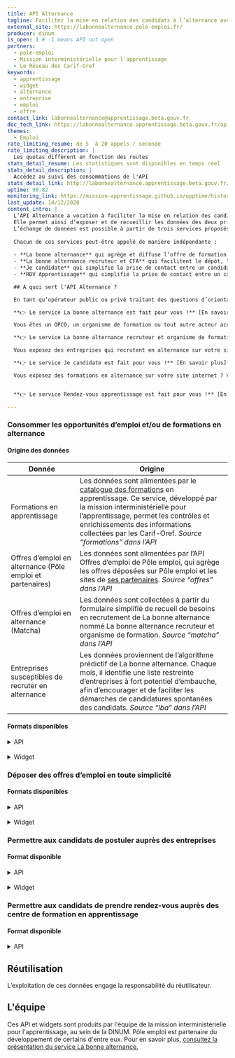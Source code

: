 ```yaml
---
title: API Alternance
tagline: Facilitez la mise en relation des candidats à l’alternance avec les entreprises et organismes de formation. 
external_site: https://labonnealternance.pole-emploi.fr/
producer: dinum
is_open: 1 # -1 means API not open
partners:
  - pole-emploi
  - Mission interministérielle pour l'apprentissage
  - Le Réseau des Carif-Oref
keywords:
  - apprentissage
  - widget
  - alternance
  - entreprise
  - emploi
  - offre
contact_link: labonnealternance@apprentissage.beta.gouv.fr
doc_tech_link: https://labonnealternance.apprentissage.beta.gouv.fr/api/docs/json
themes:
  - Emploi
rate_limiting_resume: de 5  à 20 appels / seconde
rate_limiting_description: |
  Les quotas diffèrent en fonction des routes
stats_detail_resume: Les statistiques sont disponibles en temps réel
stats_detail_description: |
  Accédez au suivi des consommations de l'API
stats_detail_link: http://labonnealternance.apprentissage.beta.gouv.fr/metabase/public/dashboard/ce3c7892-0931-46a6-85c5-c768716aff04
uptime: 98.82
monitoring_link: https://mission-apprentissage.github.io/upptime/history/la-bonne-alternance-api
last_update: 14/12/2020
content_intro: |
  L’API Alternance a vocation à faciliter la mise en relation des candidats à l’alternance avec les entreprises accueillant des alternants et les CFA.
  Elle permet ainsi d’exposer et de recueillir les données des deux principales composantes de l'alternance : la formation et l'emploi. 
  L’échange de données est possible à partir de trois services proposés par La bonne alternance, dans une approche complémentaire. 
  
  Chacun de ces services peut-être appelé de manière indépendante : 
  
  - **La bonne alternance** qui agrège et diffuse l’offre de formation en apprentissage, l’offre d’emploi en alternance et identifie les entreprises susceptibles de recruter en alternance ;
  - **La bonne alternance recruteur et CFA** qui facilitent le dépôt, la gestion et la multidiffusion d’offres d’emploi en alternance pour les entreprises et les organismes de formation 
  - **Je candidate** qui simplifie la prise de contact entre un candidat à l’alternance et une entreprise qui recrute en alternance ;
  - **RDV Apprentissage** qui simplifie la prise de contact entre un candidat à l’alternance et un organisme de formation en apprentissage.

  ## A quoi sert l'API Alternance ?

  En tant qu’opérateur public ou privé traitant des questions d’orientation, de formation, ou d’emploi en alternance, vous souhaitez enrichir vos services en récupérant tout ou partie des données des formations en apprentissage, des offres d’emploi en alternance et des entreprises présentant un fort potentiel de recrutement en alternance (marché caché) ?

  **👉 Le service La bonne alternance est fait pour vous !** [En savoir plus](#consommer-les-opportunites-d’emploi-et/ou-de-formations-en-alternance)

  Vous êtes un OPCO, un organisme de formation ou tout autre acteur accompagnant des entreprises ? Vous souhaitez proposer un service simplifié de dépôt d’offres en alternance à vos entreprises partenaires, tout en facilitant la diffusion et le suivi de leurs offres ?

  **👉 Le service La bonne alternance recruteur et organisme de formation sont faits pour vous !** [En savoir plus](#deposer-des-offres-d’emploi-en-toute-simplicite)

  Vous exposez des entreprises qui recrutent en alternance sur votre site internet ? Vous souhaitez permettre aux jeunes de candidater en quelques clics auprès de ces entreprises ?

  **👉 Le service Je candidate est fait pour vous !** [En savoir plus](#permettre-aux-candidats-de-postuler-aupres-des-entreprises)

  Vous exposez des formations en alternance sur votre site internet ? Vous souhaitez permettre aux jeunes de prendre un premier contact avec les organismes proposant ces formations ?


  **👉 Le service Rendez-vous apprentissage est fait pour vous !** [En savoir plus](#permettre-aux-candidats-de-prendre-rendez-vous-aupres-des-centre-de-formation-en-apprentissage)

---
```

### Consommer les opportunités d’emploi et/ou de formations en alternance

#### Origine des données

|Donnée                       |Origine                                                                                   |
|---------------------------- | -----------------------------------------------------------------------------------------|
|Formations en apprentissage  |Les données sont alimentées par le [catalogue des formations](https://catalogue.apprentissage.beta.gouv.fr/) en apprentissage. Ce service, développé par la mission interministérielle pour l’apprentissage, permet les contrôles et enrichissements des informations collectées par les Carif-Oref. *Source “formations” dans l’API*
|Offres d’emploi en alternance (Pôle emploi et partenaires)   |Les données sont alimentées par l’API Offres d’emploi de Pôle emploi, qui agrège les offres déposées sur Pôle emploi et les sites de [ses partenaires](https://www.pole-emploi.fr/candidat/vos-services-en-ligne/des-partenaires-pour-vous-propos.html). *Source “offres” dans l’API*|
|Offres d’emploi en alternance (Matcha)|Les données sont collectées à partir du formulaire simplifié de recueil de besoins en recrutement de La bonne alternance nommé La bonne alternance recruteur et organisme de formation. *Source “matcha” dans l’API*|
|Entreprises susceptibles de recruter en alternance| Les données proviennent de l’algorithme prédictif de La bonne alternance. Chaque mois, il identifie une liste restreinte d’entreprises à fort potentiel d’embauche, afin d’encourager et de faciliter les démarches de candidatures spontanées des candidats. *Source “lba” dans l’API* |

#### Formats disponibles

<details>
  <summary>API</summary>
L’ensemble des données présentées ci-dessus est accessible en tout ou partie via l’API La bonne alternance.
Ce format permet une intégration personnalisée des données sur l’interface de votre choix.
Selon la route d’API utilisée, vous pouvez récupérer les formations et/ou les entreprises en fonction d’un lieu et d’un ou plusieurs métiers donnés.

🔎 Exemple d’exploitation de l’API sur [**1jeune1solution.**](https://www.1jeune1solution.gouv.fr/apprentissage?commune=75101&distance=30&etudes=all&metier=Boulangerie,%20p%C3%A2tisserie,%20chocolaterie&type=company&page=1)

📄 Comment exploiter et tester l’API ? [**Consulter cette documentation.**](https://api.gouv.fr/documentation/api-la-bonne-alternance)

</details>
<br>
<details>
  <summary>Widget</summary>

Les données présentées ci-dessus sont également disponibles sous forme de widget. 
Ce format permet une intégration rapide et simplifiée sur l’interface de votre choix.
Le widget est disponible en marque blanche et est proposé en plusieurs tailles. Par ailleurs, différents filtres peuvent être appliqués aux données qu’il restitue.

🔎 Exemple d’exploitation du widget sur [**jassuremonfutur**](https://www.jassuremonfutur.fr/annuaire-formation-assurance), en lançant une recherche “Chargé de clientèle” à “Paris”.

📄 Comment exploiter le widget ? [Consultez cette documentation.](https://api.gouv.fr/guides/widget-la-bonne-alternance)

👉 Comment tester le widget ? [Consultez cette page.](https://labonnealternance.apprentissage.beta.gouv.fr/test-widget)

</details>

### Déposer des offres d’emploi en toute simplicité

#### Formats disponibles

<details>
  <summary>API</summary>

Le service de dépôt d'offres dispose d’une API permettant d’accéder à l’ensemble des fonctionnalités proposées originalement sur le formulaire, vous permettant ainsi de configurer notre formulaire selon vos usages et besoins.

📄 Comment exploiter l’API ? [Consultez cette documentation.](https://matcha.apprentissage.beta.gouv.fr/api/v1/docs/)

</details>
<br>
<details>
  <summary>Widget</summary>

Pour intégrer facilement le formulaire simplifié de dépôt d’offres.

🔎 Exemple d’exploitation du widget sur [**l’OPCO AKTO**](https://www.akto.fr/deposer-une-offre-demploi-en-alternance/)

**Comment exploiter le widget ?**

👉 Utilisez le code suivant au sein d’une balise HTML :

```html
<iframe loading="lazy" src="https://labonnealternance-recette.apprentissage.beta.gouv.fr/espace-pro/widget/[ORIGINE]/" width="100%" height="800" frameborder="0" style="max-width: 100%;"></iframe>
```
--> en remplaçant "ORIGINE" par le nom de votre établissement.

Exemple :

```html
<iframe loading="lazy" src="https://labonnealternance-recette.apprentissage.beta.gouv.fr/espace-pro/widget/akto" width="100%" height="800" frameborder="0" style="max-width: 100%;"></iframe>
```

👉 Comment tester le widget ? Consultez [cette page.](https://matcha-recette.apprentissage.beta.gouv.fr/widget/matcha)

</details>

### Permettre aux candidats de postuler auprès des entreprises

#### Format disponible

<details>

  <summary>API</summary>
Je candidate dispose d’une API permettant l’envoi sécurisé de candidatures en ligne.


📄 Comment exploiter l’API ? 

Consultez la route POST “api/v1/application” [de cette documentation.](https://api.gouv.fr/documentation/api-la-bonne-alternance)

</details>

<br>

<details>
  <summary>Widget</summary>

Pour simplifier l’envoi de candidatures entre vos candidats et recruteurs, vous pouvez utiliser le widget Je candidate.
Le service de candidature en ligne Je candidate est également déployé par défaut au sein du widget du service La bonne alternance.

🔎 Exemple d’exploitation du widget sur le site de [1jeune1solution](https://www.1jeune1solution.gouv.fr/apprentissage?).

📄 Comment exploiter et tester le widget ? [Consultez cette documentation](https://mission-apprentissage.gitbook.io/la-bonne-alternance/documentation#tester-le-widget-de-candidature-labonnealternance).

</details>


### Permettre aux candidats de prendre rendez-vous auprès des centre de formation en apprentissage

#### Format disponible

<details>
  <summary>API</summary>

Le service Rendez-vous apprentissage dispose d’une API permettant de générer un lien d'accès à un formulaire de mise en relation entre un candidat à l'alternance et un contact en charge de la formation dans un centre de formation.

📄 Comment exploiter l'API ? [**Consultez cette documentation.**](https://labonnealternance.apprentissage.beta.gouv.fr/api/v1/lbar-docs/#/Rendez-vous/post_appointment_request_context_create)

</details>

## Réutilisation

L’exploitation de ces données engage la responsabilité du réutilisateur.

## L'équipe

Ces API et widgets sont produits par l'équipe de la mission interministérielle pour l'apprentissage, au sein de la DINUM. Pôle emploi est partenaire du développement de certains d'entre eux.
Pour en savoir plus, [consultez la présentation du service La bonne alternance.](https://beta.gouv.fr/startups/la-bonne-alternance.html)
